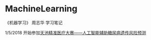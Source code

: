 # MachineLearning
《机器学习》 周志华 学习笔记


1/5/2018 
开始参加[天池精准医疗大赛——人工智能辅助糖尿病遗传风险预测](https://tianchi.aliyun.com/competition/introduction.htm?spm=5176.100068.5678.1.53bde188MOYKlg&raceId=231638)